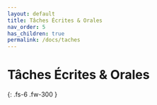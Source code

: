 ```yaml
---
layout: default
title: Tâches Écrites & Orales
nav_order: 5
has_children: true
permalink: /docs/taches
---
```


# Tâches Écrites & Orales  

{: .fs-6 .fw-300 }
